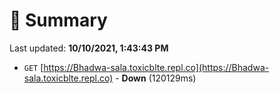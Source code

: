 # 📖 Summary
Last updated: **10/10/2021, 1:43:43 PM**

- `GET` [https://Bhadwa-sala.toxicblte.repl.co](https://Bhadwa-sala.toxicblte.repl.co) - **Down** (120129ms)
